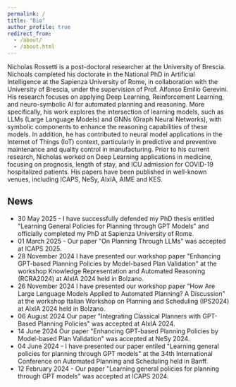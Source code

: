 ```yaml
---
permalink: /
title: "Bio"
author_profile: true
redirect_from: 
  - /about/
  - /about.html
---
```

Nicholas Rossetti is a post-doctoral researcher at the University of Brescia.
Nichoals completed his doctorate in the National PhD in Artificial Intelligence at the Sapienza University of Rome, in collaboration with the University of Brescia, under the supervision of Prof. Alfonso Emilio Gerevini. His research focuses on applying Deep Learning, Reinforcement Learning, and neuro-symbolic AI for automated planning and reasoning. More specifically, his work explores the intersection of learning models, such as LLMs (Large Language Models) and GNNs (Graph Neural Networks), with symbolic components to enhance the reasoning capabilities of these models. In addition, he has contributed to neural model applications in the Internet of Things (IoT) context, particularly in predictive and preventive maintenance and quality control in manufacturing. Prior to his current research, Nicholas worked on Deep Learning applications in medicine, focusing on prognosis, length of stay, and ICU admission for COVID-19 hospitalized patients. His papers have been published in well-known venues, including ICAPS, NeSy, AIxIA, AIME and KES.

News
---
* 30 May 2025 - I have successfully defended my PhD thesis entitled "Learning General Policies for Planning through GPT Models" and officially completed my PhD at Sapienza University of Rome.
* 01 March 2025 - Our paper "On Planning Through LLMs" was accepted at ICAPS 2025.
* 28 November 2024 I have presented our workshop paper "Enhancing GPT-based Planning Policies by Model-based Plan Validation" at the workshop Knowledge Representation and Automated Reasoning (RCRA2024) at AIxIA 2024 held in Bolzano.
* 26 November 2024 I have presented our workshop paper "How Are Large Language Models Applied to Automated Planning? A Discussion" at the workshop Italian Workshop on Planning and Scheduling (IPS2024) at AIxIA 2024 held in Bolzano.
* 06 August 2024 Our paper "Integrating Classical Planners with GPT-Based Planning Policies" was accepted at AIxIA 2024.
* 14 June 2024 Our paper "Enhancing GPT-based Planning Policies by Model-based Plan Validation" was accepted at NeSy 2024.
* 04 June 2024 - I have presented our paper entiled "Learning general policies for planning through GPT models" at the 34th International Conference on Automated Planning and Scheduling held in Banff.
* 12 February 2024 - Our paper "Learning general policies for planning through GPT models" was accepted at ICAPS 2024.